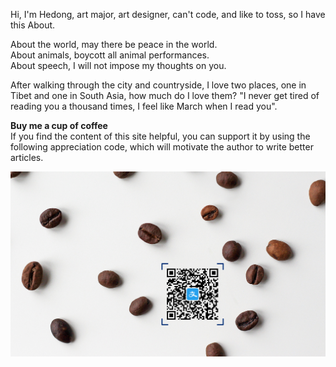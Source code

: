 Hi, I'm Hedong, art major, art designer, can't code, and like to toss, so I have this About.

About the world, may there be peace in the world.\
About animals, boycott all animal performances.\
About speech, I will not impose my thoughts on you.

After walking through the city and countryside, I love two places, one in Tibet and one in South Asia, how much do I love them? "I never get tired of reading you a thousand times, I feel like March when I read you".

**Buy me a cup of coffee**\
If you find the content of this site helpful, you can support it by using the following appreciation code, which will motivate the author to write better articles.

![](/img/alipay.jpeg)
